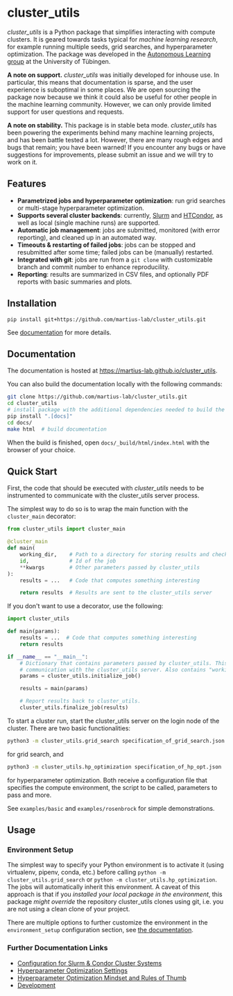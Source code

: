 # cluster_utils

*cluster_utils* is a Python package that simplifies interacting with compute clusters. 
It is geared towards tasks typical for *machine learning research*, for example running multiple seeds, grid searches, and hyperparameter optimization.
The package was developed in the [Autonomous Learning group](https://al.is.mpg.de/) at the University of Tübingen.

**A note on support.**
*cluster_utils* was initially developed for inhouse use.
In particular, this means that documentation is sparse, and the user experience is suboptimal in some places.
We are open sourcing the package now because we think it could also be useful for other people in the machine learning community.
However, we can only provide limited support for user questions and requests.

**A note on stability.**
This package is in stable beta mode.
*cluster_utils* has been powering the experiments behind many machine learning projects, and has been battle tested a lot.
However, there are many rough edges and bugs that remain; you have been warned!
If you encounter any bugs or have suggestions for improvements, please submit an issue and we will try to work on it.

## Features

- **Parametrized jobs and hyperparameter optimization**: run grid searches or multi-stage hyperparameter optimization.
- **Supports several cluster backends**: currently, [Slurm](https://slurm.schedmd.com/) and [HTCondor](https://htcondor.org/), as well as local (single machine runs) are supported. 
- **Automatic job management**: jobs are submitted, monitored (with error reporting), and cleaned up in an automated way.
- **Timeouts & restarting of failed jobs**: jobs can be stopped and resubmitted after some time; failed jobs can be (manually) restarted.
- **Integrated with git**: jobs are run from a `git clone` with customizable branch and commit number to enhance reproducility.
- **Reporting**: results are summarized in CSV files, and optionally PDF reports with basic summaries and plots.

## Installation

```
pip install git+https://github.com/martius-lab/cluster_utils.git
```

See [documentation](https://martius-lab.github.io/cluster_utils/installation.html) for more details.

## Documentation

The documentation is hosted at https://martius-lab.github.io/cluster_utils.

You can also build the documentation locally with the following commands:

```bash
git clone https://github.com/martius-lab/cluster_utils.git
cd cluster_utils
# install package with the additional dependencies needed to build the documentation
pip install ".[docs]"
cd docs/
make html  # build documentation
```
When the build is finished, open ``docs/_build/html/index.html`` with the browser of your choice.

## Quick Start

First, the code that should be executed with *cluster_utils* needs to be instrumented to communicate with the cluster_utils server process.

The simplest way to do so is to wrap the main function with the `cluster_main` decorator:

```python
from cluster_utils import cluster_main

@cluster_main
def main(
    working_dir,    # Path to a directory for storing results and checkpoints
    id,             # Id of the job
    **kwargs        # Other parameters passed by cluster_utils
):
    results = ...   # Code that computes something interesting

    return results  # Results are sent to the cluster_utils server
```

If you don't want to use a decorator, use the following:

```python
import cluster_utils

def main(params):
    results = ...  # Code that computes something interesting
    return results

if __name__ == "__main__":
    # Dictionary that contains parameters passed by cluster_utils. This call also establishes 
    # communication with the cluster_utils server. Also contains "working_dir" and "id", as above.
    params = cluster_utils.initialize_job()

    results = main(params)

    # Report results back to cluster_utils.
    cluster_utils.finalize_job(results)
```

To start a cluster run, start the cluster_utils server on the login node of the cluster.
There are two basic functionalities:

```bash
python3 -m cluster_utils.grid_search specification_of_grid_search.json
```

for grid search, and

```bash
python3 -m cluster_utils.hp_optimization specification_of_hp_opt.json
```

for hyperparameter optimization. 
Both receive a configuration file that specifies the compute environment, the script to be called, 
parameters to pass and more.

See `examples/basic` and `examples/rosenbrock` for simple demonstrations.

## Usage

### Environment Setup

The simplest way to specify your Python environment is to activate it (using virtualenv, pipenv, conda, etc.) before calling `python -m cluster_utils.grid_search` or `python -m cluster_utils.hp_optimization`.
The jobs will automatically inherit this environment.
A caveat of this approach is that if you *installed your local package in the environment*, this package *might override* the repository cluster_utils clones using git, i.e. you are not using a clean clone of your project.

There are multiple options to further customize the environment in the `environment_setup` configuration section, see [the documentation](https://martius-lab.github.io/cluster_utils/configuration.html).

### Further Documentation Links

- [Configuration for Slurm & Condor Cluster Systems](https://martius-lab.github.io/cluster_utils/configuration.html#cluster-requirements)
- [Hyperparameter Optimization Settings](https://martius-lab.github.io/cluster_utils/configuration.html#optimizer-settings)
- [Hyperparameter Optimization Mindset and Rules of Thumb](https://martius-lab.github.io/cluster_utils/usage_mindset_and_rule_of_thumb.html)
- [Development](https://martius-lab.github.io/cluster_utils/setup_devel_env.html)
